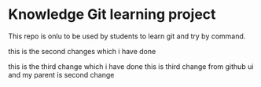 # Knowledge Git learning project

This repo is onlu to be used by students to learn git and try by command.

this is the second changes which i have done

this is the third change which i have done
this is third change from github ui and my parent is second change
